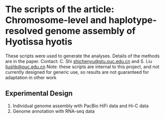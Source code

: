# The scripts of the article: Chromosome-level and haplotype-resolved genome assembly of Hyotissa hyotis
These scripts were used to generate the analyses.
Details of the methods are in the paper.
Contact: C. Shi <shichenyu@stu.ouc.edu.cn> and S. Liu <liushk@ouc.edu.cn>
Note: these scripts are internal to this project, and not currently designed for generic use, so results are not guaranteed for adaptation in other work

## Experimental Design
1. Individual genome assembly with PacBio HiFi data and Hi-C data
2. Genome annotation with RNA-seq data
